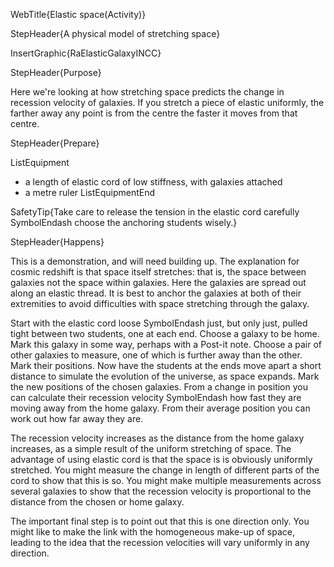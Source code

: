 WebTitle{Elastic space(Activity)}

StepHeader{A physical model of stretching space}

InsertGraphic{RaElasticGalaxyINCC}

StepHeader{Purpose}

Here we're looking at how stretching space predicts the change in recession velocity of galaxies. If you stretch a piece of elastic uniformly, the farther away any point is from the centre the faster it moves from that centre.

StepHeader{Prepare}

ListEquipment
- a length of elastic cord of low stiffness, with galaxies attached
- a metre ruler
ListEquipmentEnd

SafetyTip{Take care to release the tension in the elastic cord carefully SymbolEndash choose the anchoring students wisely.}

StepHeader{Happens}

This is a demonstration, and will need building up. The explanation for cosmic redshift is that space itself stretches: that is, the space between galaxies not the space within galaxies. Here the galaxies are spread out along an elastic thread. It is best to anchor the galaxies at both of their extremities to avoid difficulties with space stretching through the galaxy.

Start with the elastic cord loose SymbolEndash just, but only just, pulled tight between two students, one at each end. Choose a galaxy to be home. Mark this galaxy in some way, perhaps with a Post-it note. Choose a pair of other galaxies to measure, one of which is further away than the other. Mark their positions. Now have the students at the ends move apart a short distance to simulate the evolution of the universe, as space expands. Mark the new positions of the chosen galaxies. From a change in position you can calculate their recession velocity SymbolEndash how fast they are moving away from the home galaxy. From their average position you can work out how far away they are.

The recession velocity increases as the distance from the home galaxy increases, as a simple result of the uniform stretching of space. The advantage of using elastic cord is that the space is is obviously uniformly stretched. You might measure the change in length of different parts of the cord to show that this is so. You might make multiple measurements across several galaxies to show that the recession velocity is proportional to the distance from the chosen or home galaxy.

The important final step is to point out that this is one direction only. You might like to make the link with the homogeneous make-up of space, leading to the idea that the recession velocities will vary uniformly in any direction.

